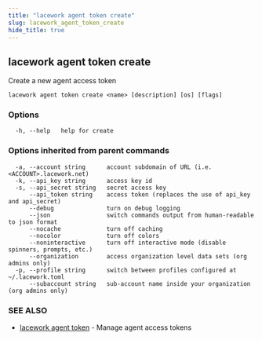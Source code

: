 ```yaml
---
title: "lacework agent token create"
slug: lacework_agent_token_create
hide_title: true
---
```


## lacework agent token create

Create a new agent access token

```
lacework agent token create <name> [description] [os] [flags]
```

### Options

```
  -h, --help   help for create
```

### Options inherited from parent commands

```
  -a, --account string      account subdomain of URL (i.e. <ACCOUNT>.lacework.net)
  -k, --api_key string      access key id
  -s, --api_secret string   secret access key
      --api_token string    access token (replaces the use of api_key and api_secret)
      --debug               turn on debug logging
      --json                switch commands output from human-readable to json format
      --nocache             turn off caching
      --nocolor             turn off colors
      --noninteractive      turn off interactive mode (disable spinners, prompts, etc.)
      --organization        access organization level data sets (org admins only)
  -p, --profile string      switch between profiles configured at ~/.lacework.toml
      --subaccount string   sub-account name inside your organization (org admins only)
```

### SEE ALSO

* [lacework agent token](lacework_agent_token.md)	 - Manage agent access tokens


